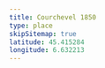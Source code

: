 ```yaml
---
title: Courchevel 1850
type: place
skipSitemap: true
latitude: 45.415284
longitude: 6.632213
---
```

